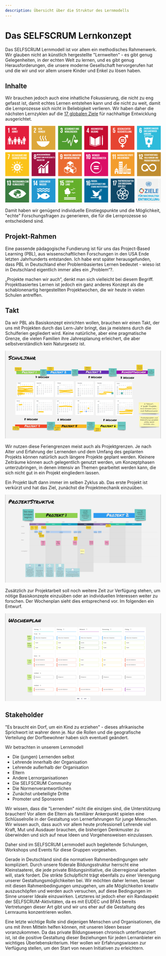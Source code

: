 ```yaml
---
description: Übersicht über die Struktur des Lernmodells
---
```


# Das SELFSCRUM Lernkonzept

Das SELFSCRUM Lernmodell ist vor allem ein methodisches Rahmenwerk. Wir glauben nicht an künstlich hergestellte "Lernwelten" - es gibt genug Gelegenheiten, in der echten Welt zu lernen, und es gibt genug Herausforderungen, die unsere moderne Gesellschaft hervorgerufen hat und die wir und vor allem unsere Kinder und Enkel zu lösen haben.

## Inhalte

Wir brauchen jedoch auch eine inhatliche Fokussierung, die nicht zu eng gefasst ist, damit echtes Lernen entstehen kann und die nicht zu weit, damit die Lernprozesse sich nicht in Beliebigkeit verlieren. Wir haben daher die nächsten Lernzyklen auf die [17 globalen Ziele](https://17ziele.de/) für nachhaltige Entwicklung ausgerichtet.

![Die 17 Ziele f&#xFC;r nachhaltige Entwicklung](../.gitbook/assets/grafik.png)

Damit haben wir genügend individuelle Einstiegspunkte und die Möglichkeit, "echte" Forschungsfragen zu generieren, die für die Lernprozesse so entscheidend sind.

## Projekt-Rahmen

Eine passende pädagogische Fundierung ist für uns das Project-Based Learning \(PBL\), aus wissenschaftlichen Forschungen in den USA Ende letzten Jahrhunderts entstanden. Ich habe erst später herausgefunden, dass PBL in Deutschland eher Problembasiertes Lernen bedeutet - wieso ist in Deutschland eigentlich immer alles ein „Problem“?.

„Projekte machen wir auch“, denkt man sich vielleicht bei diesem Begriff. Projektbasiertes Lernen ist jedoch ein ganz anderes Konzept als die schablonenartig hergestellten Projektwochen, die wir heute in vielen Schulen antreffen.

## Takt

Da wir PBL als Basiskonzept einrichten wollen, brauchen wir einen Takt, der uns mit Projekten durch das Lern-Jahr bringt, das ja meistens durch die Schulferien gegliedert wird. Keine natürliche, aber eine pragmatische Grenze, die vielen Familien ihre Jahresplanung erleichert, die aber selbstverständlich kein Naturgesetz ist.

![Beispielkalender f&#xFC;r einen PBL-Takt](../.gitbook/assets/kalender.png)

Wir nutzen diese Feriengrenzen meist auch als Projektgrenzen. Je nach Alter und Erfahrung der Lernenden und dem Umfang des geplanten Projekts können natürlich auch längere Projekte geplant werden. Kleinere Zeiträume können auch gelegentlich genutzt werden, um Konzeptphasen unterzubringen, in denen intensiv an Themen gearbeitet werden kann, die sich nicht gut in ein Projekt eingliedern lassen.

Ein Projekt läuft dann immer im selben Zyklus ab. Das erste Projekt ist verkürzt und hat das Ziel, zunächst die Projektmechanik einzuüben. 

![Grobentwurf für das erste Projekt](./project_structure.png)

Zusätzlich zur Projektarbeit soll noch weitere Zeit zur Verfügung stehen, um nötige Basiskonzepte einzuüben oder an individuellen Interessen weiter zu forschen. Der Wochenplan sieht dies entsprechend vor. Im folgenden ein Entwurf.

![Grobentwurf für einen Wochenplan](./wochenplan.png)


## Stakeholder

"Es braucht ein Dorf, um ein Kind zu erziehen" - dieses afrikanische Sprichwort ist wahrer denn je. Nur die Rollen und die geografische Verteilung der Dorfbewohner haben sich eventuell geändert.

Wir betrachten in unserem Lernmodell

* Die \(jungen\) Lernenden selbst
* Lehrende innerhalb der Organisation
* Lehrende außerhalb der Organisation
* Eltern
* Andere Lernorganisationen
* Die SELFSCRUM Community
* Die Normenverantwortlichen
* Zunächst unbeteiligte Dritte
* Promoter und Sponsoren

Wir wissen, dass die "Lernenden" nicht die einzigen sind, die Unterstützung brauchen! Vor allem die Eltern als familiärer Ankerpunkt spielen eine Schlüsselrolle in der Gestaltung von Lernerfahrungen für junge Menschen. Wir wissen auch, dass auch vor allem heute professionell Lehrende viel Kraft, Mut und Ausdauer brauchen, die bisherigen Denkmuster zu überwinden und sich auf neue Ideen und Vorgehensweisen einzulassen.

Daher sind im SELFSCRUM Lernmodell auch begleitende Schulungen, Workshops und Events für diese Gruppen vorgesehen.

Gerade in Deutschland sind die normativen Rahmenbedingungen sehr kompliziert. Durch unsere föderale Bildungsstruktur herrscht eine Kleinstaaterei, die jede private Bildungsinitiative, die überregional arbeiten will, stark fordert. Die strikte Schulpflicht trägt ebenfalls zu einer Verengung unserer Gestaltungsmöglichkeiten bei. Wir möchten daher lernen, besser mit diesen Rahmenbedingungen umzugehen, um alle Möglichkeiten kreativ auszuschöpfen und werden auch versuchen, auf diese Bedingungen im Sinne unserer Ideale einzuwirken. Letzteres ist jedoch eher ein Randaspekt der SELFSCRUM-Aktivitäten, da es mit EUDEC und BFAS bereits Vertretungen dieser Art gibt und wir uns eher auf die Gestaltung des Lernraums konzentrieren wollen.

Eine letzte wichtige Rolle sind diejenigen Menschen und Organisationen, die uns mit ihren Mitteln helfen können, mit unseren Ideen besser voranzukommen. Da das private Bildungswesen chronisch unterfinanziert ist, ist die positive Gestaltung dieser Beziehungen für jeden Lernanbieter ein wichtiges Überlebenskriterium. Hier wollen wir Erfahrungswissen zur Verfügung stellen, um den Start von neuen Initiativen zu erleichtern.

